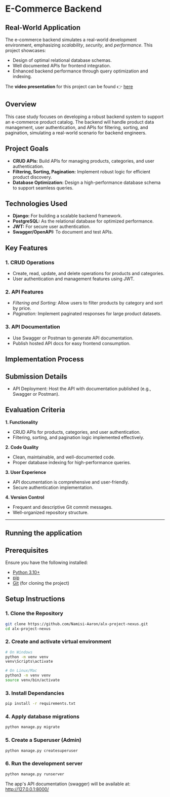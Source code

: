 # E-Commerce Backend

## Real-World Application

The e-commerce backend simulates a real-world development environment, emphasizing *scalability*, *security*, and *performance*. This project showcases:
- Design of optimal relational database schemas.
- Well documented APIs for frontend integration.
- Enhanced backend performance through query optimization and indexing.

The **video presentation** for this project can be found 👉 [here](https://app.presentations.ai/view/5OHwWiE7sC)

## Overview

This case study focuses on developing a robust backend system to support an e-commerce product catalog. The backend will handle product data management, user authentication, and APIs for filtering, sorting, and pagination, simulating a real-world scenario for backend engineers.

## Project Goals

- **CRUD APIs:** Build APIs for managing products, categories, and user authentication.
- **Filtering, Sorting, Pagination:** Implement robust logic for efficient product discovery.
- **Database Optimization:** Design a high-performance database schema to support seamless queries.

## Technologies Used

- **Django:** For building a scalable backend framework.
- **PostgreSQL:** As the relational database for optimized performance.
- **JWT:** For secure user authentication.
- **Swagger/OpenAPI:** To document and test APIs.

## Key Features

### 1. CRUD Operations

- Create, read, update, and delete operations for products and categories.
- User authentication and management features using JWT.

### 2. API Features

- *Filtering and Sorting:* Allow users to filter products by category and sort by price.
- *Pagination:* Implement paginated responses for large product datasets.

### 3. API Documentation

- Use Swagger or Postman to generate API documentation.
- Publish hosted API docs for easy frontend consumption.

## Implementation Process

## Submission Details

- API Deployment: Host the API with documentation published (e.g., Swagger or Postman).

## Evaluation Criteria

**1. Functionality**
 - CRUD APIs for products, categories, and user authentication.
 - Filtering, sorting, and pagination logic implemented effectively.

**2. Code Quality**
 - Clean, maintainable, and well-documented code.
 - Proper database indexing for high-performance queries.

**3. User Experience**
 - API documentation is comprehensive and user-friendly.
 - Secure authentication implementation.

**4. Version Control**
 - Frequent and descriptive Git commit messages.
 - Well-organized repository structure.

---
## Running the application

## Prerequisites

Ensure you have the following installed:

- [Python 3.10+](https://www.python.org/downloads/)
- [pip](https://pip.pypa.io/en/stable/installation/)
- [Git](https://git-scm.com/) (for cloning the project)

## Setup Instructions

### 1. Clone the Repository
```bash
git clone https://github.com/Namisi-Aaron/alx-project-nexus.git
cd alx-project-nexus
```

### 2. Create and activate virtual environment
```bash
# On Windows
python -m venv venv
venv\Scripts\activate

# On Linux/Mac
python3 -m venv venv
source venv/bin/activate
```

### 3. Install Dependancies
```bash
pip install -r requirements.txt
```

### 4. Apply database migrations
```bash
python manage.py migrate
```

### 5. Create a Superuser (Admin)
```bash
python manage.py createsuperuser
```

### 6. Run the development server
```bash
python manage.py runserver
```

The app's API documentation (swagger) will be available at: http://127.0.0.1:8000/
